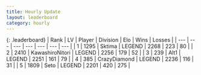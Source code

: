 ```yaml
---
title: Hourly Update
layout: leaderboard
category: hourly
---
```


{: .leaderboard}
| Rank | LV | Player | Division | Elo | Wins | Losses |
| --- | --- | --- | --- | --- | --- | --- |
| <span data-change="0">1</span> | 1295 | <span title="ID: 353063">Sktima</span> | LEGEND | <span data-change="0">2268</span> | <span data-change="0">223</span> | <span data-change="0">80</span> |
| <span data-change="0">2</span> | 2410 | <span title="ID: 164871">KawashiroNitori</span> | LEGEND | <span data-change="4">2256</span> | <span data-change="1">179</span> | <span data-change="0">52</span> |
| <span data-change="0">3</span> | 239 | <span title="ID: 443550">Alt1</span> | LEGEND | <span data-change="0">2251</span> | <span data-change="0">161</span> | <span data-change="0">79</span> |
| <span data-change="0">4</span> | 385 | <span title="ID: 202316">CrazyDiamond</span> | LEGEND | <span data-change="13">2236</span> | <span data-change="3">116</span> | <span data-change="0">31</span> |
| <span data-change="0">5</span> | 1809 | <span title="ID: 326285">Seto</span> | LEGEND | <span data-change="0">2201</span> | <span data-change="0">420</span> | <span data-change="0">275</span> |